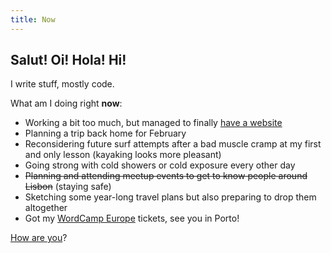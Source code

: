 ```yaml
---
title: Now
---
```


## Salut! Oi! Hola! Hi!

I write stuff, mostly code.

What am I doing right **now**:

- Working a bit too much, but managed to finally [have a website](https://websquad.ro/)
- Planning a trip back home for February
- Reconsidering future surf attempts after a bad muscle cramp at my first and only lesson (kayaking looks more pleasant)
- Going strong with cold showers or cold exposure every other day
- ~~Planning and attending meetup events to get to know people around Lisbon~~ (staying safe)
- Sketching some year-long travel plans but also preparing to drop them altogether
- Got my [WordCamp Europe](https://europe.wordcamp.org/2022/) tickets, see you in Porto!

[How are you](mailto:vlad@nsu.ro?subject=Hey%2C%20I%20am%20...)?
